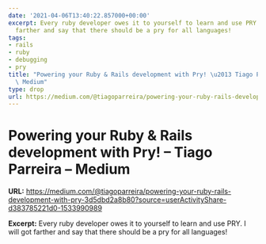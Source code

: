 ```yaml
---
date: '2021-04-06T13:40:22.857000+00:00'
excerpt: Every ruby developer owes it to yourself to learn and use PRY. I will got
  farther and say that there should be a pry for all languages!
tags:
- rails
- ruby
- debugging
- pry
title: "Powering your Ruby & Rails development with Pry! \u2013 Tiago Parreira \u2013\
  \ Medium"
type: drop
url: https://medium.com/@tiagoparreira/powering-your-ruby-rails-development-with-pry-3d5dbd2a8b80?source=userActivityShare-d383785221d0-1533990989
---
```


# Powering your Ruby & Rails development with Pry! – Tiago Parreira – Medium

**URL:** https://medium.com/@tiagoparreira/powering-your-ruby-rails-development-with-pry-3d5dbd2a8b80?source=userActivityShare-d383785221d0-1533990989

**Excerpt:** Every ruby developer owes it to yourself to learn and use PRY. I will got farther and say that there should be a pry for all languages!
